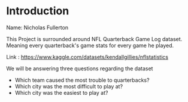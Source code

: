 # Introduction
Name: Nicholas Fullerton

This Project is surrounded around NFL Quarterback Game Log dataset. Meaning every quarterback's game stats for every game he played.

Link : https://www.kaggle.com/datasets/kendallgillies/nflstatistics

We will be answering three questions regarding the dataset

- Which team caused the most trouble to quarterbacks?
- Which city was the most difficult to play at?
- Which city was the easiest to play at?

